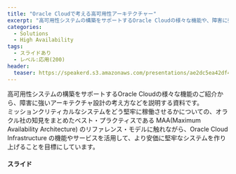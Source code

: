 ```yaml
---
title: "Oracle Cloudで考える高可用性アーキテクチャー"
excerpt: "高可用性システムの構築をサポートするOracle Cloudの様々な機能や、障害に強いアーキテクチャ設計の考え方などを紹介します"
categories:
  - Solutions
  - High Availability
tags:
  - スライドあり
  - レベル:応用(200)
header:
  teaser: https://speakerd.s3.amazonaws.com/presentations/ae2dc5ea42df45ea8d0b9125b92d3808/slide_0.jpg
---
```


高可用性システムの構築をサポートするOracle Cloudの様々な機能のご紹介から、障害に強いアーキテクチャ設計の考え方などを説明する資料です。  
ミッションクリティカルなシステムをどう堅牢に稼働させるかについての、オラクル社の知見をまとめたベスト・プラクティスである MAA(Maximum Availability Architecture) のリファレンス・モデルに触れながら、Oracle Cloud Infrastructure の機能やサービスを活用して、より安価に堅牢なシステムを作り上げることを目標にしています。

#### スライド

<div style="max-width:768px">

<!-- Speakerdeckから Embeded リンクを取得して貼り付け (ここから) -->
<script async class="speakerdeck-embed" data-id="ae2dc5ea42df45ea8d0b9125b92d3808" data-ratio="1.77777777777778" src="//speakerdeck.com/assets/embed.js"></script>
<!-- Speakerdeckから Embeded リンクを取得して貼り付け (ここまで) -->

</div>
